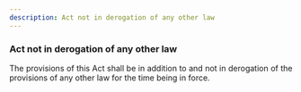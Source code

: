 ```yaml
---
description: Act not in derogation of any other law
---
```


### Act not in derogation of any other law

<div style="text-align: justify">

The provisions of this Act shall be in addition to and not in derogation of the provisions of any other law for the time being in force.
